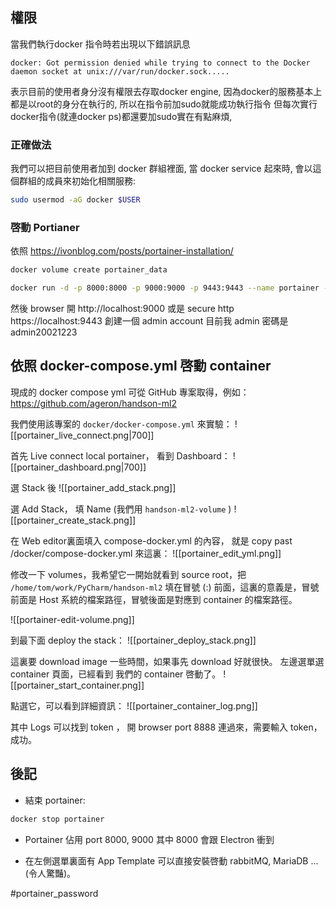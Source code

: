 ## 權限
當我們執行docker 指令時若出現以下錯誤訊息
```
docker: Got permission denied while trying to connect to the Docker daemon socket at unix:///var/run/docker.sock.....
```

表示目前的使用者身分沒有權限去存取docker engine, 因為docker的服務基本上都是以root的身分在執行的, 所以在指令前加sudo就能成功執行指令
但每次實行docker指令(就連docker ps)都還要加sudo實在有點麻煩,

### 正確做法
我們可以把目前使用者加到 docker 群組裡面, 當 docker service 起來時, 會以這個群組的成員來初始化相關服務:

``` bash
sudo usermod -aG docker $USER
```


### 啓動 Portianer
依照
https://ivonblog.com/posts/portainer-installation/

```bash
docker volume create portainer_data
```

``` bash
docker run -d -p 8000:8000 -p 9000:9000 -p 9443:9443 --name portainer --restart=always -v /var/run/docker.sock:/var/run/docker.sock -v portainer_data:/data portainer/portainer-ce:latest
```

然後 browser 開 http://localhost:9000
或是 secure http  https://localhost:9443
創建一個 admin account
目前我 admin 密碼是  admin20021223

## 依照 docker-compose.yml 啓動 container

現成的 docker compose yml 可從 GitHub 專案取得，例如：
https://github.com/ageron/handson-ml2


我們使用該專案的 `docker/docker-compose.yml` 來實驗：
![[portainer_live_connect.png|700]]

首先 Live connect local portainer， 看到 Dashboard：
![[portainer_dashboard.png|700]]

選 Stack 後
![[portainer_add_stack.png]]

 選 Add Stack， 填 Name (我們用 `handson-ml2-volume` )
![[portainer_create_stack.png]]

在 Web editor裏面填入 compose-docker.yml 的內容， 就是 copy past /docker/compose-docker.yml
來這裏：
![[portainer_edit_yml.png]]

修改一下 volumes，我希望它一開始就看到 source root，把 `/home/tom/work/PyCharm/handson-ml2` 填在冒號 (:) 前面，這裏的意義是，冒號前面是 Host 系統的檔案路徑，冒號後面是對應到 container 的檔案路徑。

![[portainer-edit-volume.png]]

到最下面 deploy the stack：
![[portainer_deploy_stack.png]]


這裏要 download image 一些時間，如果事先 download 好就很快。
左邊選單選 container 頁面，已經看到 我們的 container 啓動了。
![[portainer_start_container.png]]

點選它，可以看到詳細資訊：
![[portainer_container_log.png]]

其中 Logs 可以找到 token ， 開 browser port 8888 連過來，需要輸入 token，成功。

## 後記
+ 結束 portainer:
```bash
docker stop portainer
```

+ Portainer 佔用 port 8000, 9000 其中 8000 會跟 Electron 衝到

+ 在左側選單裏面有 App Template 可以直接安裝啓動 rabbitMQ, MariaDB ...(令人驚豔)。



#portainer_password 

